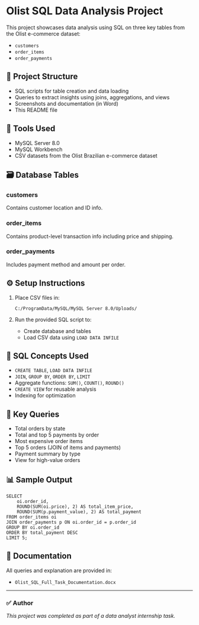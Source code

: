 
# Olist SQL Data Analysis Project

This project showcases data analysis using SQL on three key tables from the Olist e-commerce dataset:
- `customers`
- `order_items`
- `order_payments`

## 📁 Project Structure
- SQL scripts for table creation and data loading
- Queries to extract insights using joins, aggregations, and views
- Screenshots and documentation (in Word)
- This README file

## 🔧 Tools Used
- MySQL Server 8.0
- MySQL Workbench
- CSV datasets from the Olist Brazilian e-commerce dataset

## 🗃️ Database Tables

### customers
Contains customer location and ID info.

### order_items
Contains product-level transaction info including price and shipping.

### order_payments
Includes payment method and amount per order.

## ⚙️ Setup Instructions

1. Place CSV files in:
   ```
   C:/ProgramData/MySQL/MySQL Server 8.0/Uploads/
   ```

2. Run the provided SQL script to:
   - Create database and tables
   - Load CSV data using `LOAD DATA INFILE`

## 🧠 SQL Concepts Used

- `CREATE TABLE`, `LOAD DATA INFILE`
- `JOIN`, `GROUP BY`, `ORDER BY`, `LIMIT`
- Aggregate functions: `SUM()`, `COUNT()`, `ROUND()`
- `CREATE VIEW` for reusable analysis
- Indexing for optimization

## 🧪 Key Queries

- Total orders by state
- Total and top 5 payments by order
- Most expensive order items
- Top 5 orders (JOIN of items and payments)
- Payment summary by type
- View for high-value orders

## 📊 Sample Output

```
SELECT 
    oi.order_id,
    ROUND(SUM(oi.price), 2) AS total_item_price,
    ROUND(SUM(p.payment_value), 2) AS total_payment
FROM order_items oi
JOIN order_payments p ON oi.order_id = p.order_id
GROUP BY oi.order_id
ORDER BY total_payment DESC
LIMIT 5;
```

## 📄 Documentation

All queries and explanation are provided in:
- `Olist_SQL_Full_Task_Documentation.docx`

---

### ✅ Author
*This project was completed as part of a data analyst internship task.*
